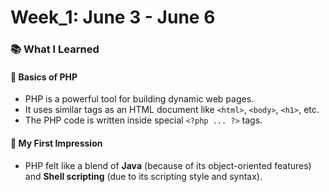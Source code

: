 # Week_1: June 3 - June 6

### 📚 What I Learned

#### 🔹 Basics of PHP
- PHP is a powerful tool for building dynamic web pages.
- It uses similar tags as an HTML document like `<html>`, `<body>`, `<h1>`, etc.
- The PHP code is written inside special `<?php ... ?>` tags.
  
#### 🔹 My First Impression
- PHP felt like a blend of **Java** (because of its object-oriented features) and **Shell scripting** (due to its scripting style and syntax).
